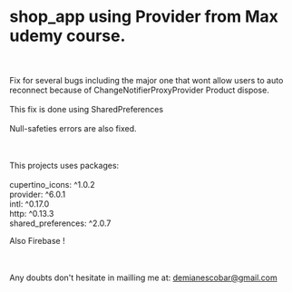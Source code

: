 # shop_app using Provider from Max udemy course.
<br><br>
Fix for several bugs including the major one that wont allow users to
auto reconnect because of ChangeNotifierProxyProvider Product dispose.<br><br>
This fix is done using SharedPreferences 
<br><br>
Null-safeties errors are also fixed.


<br><br>
This projects uses packages:
<br><br>
  cupertino_icons: ^1.0.2<br>
  provider: ^6.0.1<br>
  intl: ^0.17.0<br>
  http: ^0.13.3<br>
  shared_preferences: ^2.0.7<br>
  
  Also Firebase !
  
  <br><br>
Any doubts don't hesitate in mailling me at: demianescobar@gmail.com

